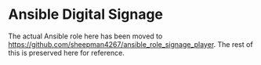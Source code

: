 # Ansible Digital Signage

The actual Ansible role here has been moved to https://github.com/sheepman4267/ansible_role_signage_player. The rest of this is preserved here for reference.
